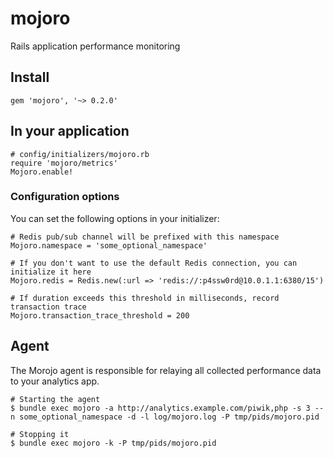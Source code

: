 # mojoro

Rails application performance monitoring

## Install

    gem 'mojoro', '~> 0.2.0'

## In your application

    # config/initializers/mojoro.rb
    require 'mojoro/metrics'
    Mojoro.enable!
    
### Configuration options

You can set the following options in your initializer:

    # Redis pub/sub channel will be prefixed with this namespace
    Mojoro.namespace = 'some_optional_namespace'

    # If you don't want to use the default Redis connection, you can initialize it here
    Mojoro.redis = Redis.new(:url => 'redis://:p4ssw0rd@10.0.1.1:6380/15')
    
    # If duration exceeds this threshold in milliseconds, record transaction trace
    Mojoro.transaction_trace_threshold = 200

## Agent

The Morojo agent is responsible for relaying all collected performance data to your analytics app.

    # Starting the agent
    $ bundle exec mojoro -a http://analytics.example.com/piwik,php -s 3 --n some_optional_namespace -d -l log/mojoro.log -P tmp/pids/mojoro.pid

    # Stopping it
    $ bundle exec mojoro -k -P tmp/pids/mojoro.pid
    